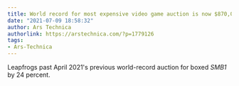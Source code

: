 ```yaml
---
title: World record for most expensive video game auction is now $870,000
date: "2021-07-09 18:58:32"
author: Ars Technica
authorlink: https://arstechnica.com/?p=1779126
tags:
- Ars-Technica
---
```

Leapfrogs past April 2021's previous world-record auction for boxed <em>SMB1</em> by 24 percent.